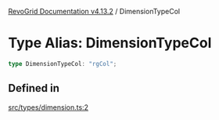 [RevoGrid Documentation v4.13.2](README.md) / DimensionTypeCol

# Type Alias: DimensionTypeCol

```ts
type DimensionTypeCol: "rgCol";
```

## Defined in

[src/types/dimension.ts:2](https://github.com/revolist/revogrid/blob/4615a8613a8ac5464daeb17d7062361e3e3aa5d1/src/types/dimension.ts#L2)

